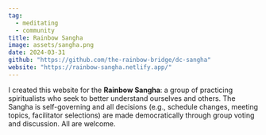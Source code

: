 ```yaml
---
tag:
  - meditating
  - community
title: Rainbow Sangha
image: assets/sangha.png
date: 2024-03-31
github: "https://github.com/the-rainbow-bridge/dc-sangha"
website: "https://rainbow-sangha.netlify.app/"
---
```


I created this website for the **Rainbow Sangha**: a group of practicing spiritualists who seek to better understand ourselves and others. The Sangha is self-governing and all decisions (e.g., schedule changes, meeting topics, facilitator selections) are made democratically through group voting and discussion. All are welcome.
